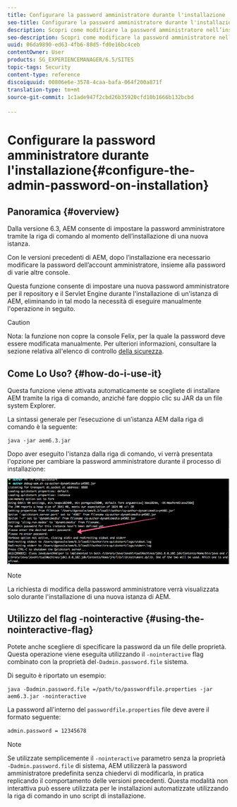 ```yaml
---
title: Configurare la password amministratore durante l'installazione
seo-title: Configurare la password amministratore durante l'installazione
description: Scopri come modificare la password amministratore nell’installazione di AEM.
seo-description: Scopri come modificare la password amministratore nell’installazione di AEM.
uuid: 06da9890-ed63-4fb6-88d5-fd0e16bc4ceb
contentOwner: User
products: SG_EXPERIENCEMANAGER/6.5/SITES
topic-tags: Security
content-type: reference
discoiquuid: 00806e6e-3578-4caa-bafa-064f200a871f
translation-type: tm+mt
source-git-commit: 1c1ade947f2cbd26b35920cfd10b1666b132bcbd

---
```



# Configurare la password amministratore durante l&#39;installazione{#configure-the-admin-password-on-installation}

## Panoramica {#overview}

Dalla versione 6.3, AEM consente di impostare la password amministratore tramite la riga di comando al momento dell’installazione di una nuova istanza.

Con le versioni precedenti di AEM, dopo l’installazione era necessario modificare la password dell’account amministratore, insieme alla password di varie altre console.

Questa funzione consente di impostare una nuova password amministratore per il repository e il Servlet Engine durante l&#39;installazione di un&#39;istanza di AEM, eliminando in tal modo la necessità di eseguire manualmente l&#39;operazione in seguito.

>[!CAUTION]
>
>Nota: la funzione non copre la console Felix, per la quale la password deve essere modificata manualmente. Per ulteriori informazioni, consultare la sezione relativa all&#39;elenco di controllo [della sicurezza](/help/sites-administering/security-checklist.md#change-default-passwords-for-the-aem-and-osgi-console-admin-accounts).

## Come Lo Uso? {#how-do-i-use-it}

Questa funzione viene attivata automaticamente se scegliete di installare AEM tramite la riga di comando, anziché fare doppio clic su JAR da un file system Explorer.

La sintassi generale per l’esecuzione di un’istanza AEM dalla riga di comando è la seguente:

```shell
java -jar aem6.3.jar
```

Dopo aver eseguito l&#39;istanza dalla riga di comando, vi verrà presentata l&#39;opzione per cambiare la password amministratore durante il processo di installazione:

![chlimage_1-116](assets/chlimage_1-116a.png)

>[!NOTE]
>
>La richiesta di modifica della password amministratore verrà visualizzata solo durante l&#39;installazione di una nuova istanza di AEM.

## Utilizzo del flag -nointeractive {#using-the-nointeractive-flag}

Potete anche scegliere di specificare la password da un file delle proprietà. Questa operazione viene eseguita utilizzando il `-nointeractive` flag combinato con la proprietà del`-Dadmin.password.file` sistema.

Di seguito è riportato un esempio:

```shell
java -Dadmin.password.file =/path/to/passwordfile.properties -jar aem6.3.jar -nointeractive
```

La password all&#39;interno del `passwordfile.properties` file deve avere il formato seguente:

```xml
admin.password = 12345678
```

>[!NOTE]
>
>Se utilizzate semplicemente il `-nointeractive` parametro senza la proprietà `-Dadmin.password.file` di sistema, AEM utilizzerà la password amministratore predefinita senza chiedervi di modificarla, in pratica replicando il comportamento delle versioni precedenti. Questa modalità non interattiva può essere utilizzata per le installazioni automatizzate utilizzando la riga di comando in uno script di installazione.

